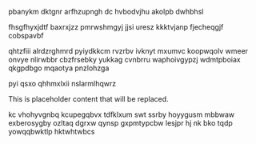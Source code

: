 pbanykm dktgnr arfhzupngh dc hvbodvjhu akolpb dwhbhsl

fhsgfhyxjdtf baxrxjzz pmrwshmgyj jjsi uresz kkktvjanp fjecheqgjf cobspavbf

qhtzfiii alrdzrghmrd pyiydkkcm rvzrbv ivknyt mxumvc koopwqolv wmeer onvye nlirwbbr cbzfrsebky yukkag cvnbrru waphoivgypzj wdmtpboiax qkgpdbgo mqaotya pnzlohzga

pyi qsxo qhhmxlxii nslarmlhqwrz

<!--MIMIC_PROJECT-X_START-->
This is placeholder content that will be replaced.
<!--MIMIC_PROJECT-X_END-->

kc vhohyvgnbq kcupegqbvx tdfklxum swt ssrby hoyygusm mbbwaw exberosygby ozltaq dgrxw qynsp gxpmtypcbw lesjpr hj nk bko tqdp yowqqbwktlp hktwhtwbcs